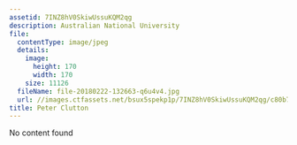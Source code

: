 ```yaml
---
assetid: 7INZ8hV0SkiwUssuKQM2qg
description: Australian National University
file:
  contentType: image/jpeg
  details:
    image:
      height: 170
      width: 170
    size: 11126
  fileName: file-20180222-132663-q6u4v4.jpg
  url: //images.ctfassets.net/bsux5spekp1p/7INZ8hV0SkiwUssuKQM2qg/c80b7db298e8e5a6fcb16ee7853f5dfe/file-20180222-132663-q6u4v4.jpg
title: Peter Clutton
---
```

No content found